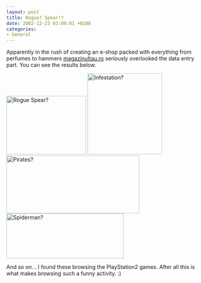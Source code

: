 ```yaml
---
layout: post
title: Rogue? Spear!?
date: 2002-12-23 03:09:01 +0100
categories:
- General
---
```

Apparently in the rush of creating an e-shop packed with everything from perfumes to hammers <a href="http://www.magazinultau.ro/" title="= yourshop.ro">magazinultau.ro</a> seriously overlooked the data entry part. You can see the results below.

<img src="http://www.rusiczki.net/blog/blogpics/rogue_spear.png" width="209" height="153" border="0" alt="Rogue Spear?" class="image" />

<img src="http://www.rusiczki.net/blog/blogpics/infestation.png" width="196" height="212" border="0" alt="Infestation?" class="image" />

<img src="http://www.rusiczki.net/blog/blogpics/pirates.png" width="349" height="152" border="0" alt="Pirates?" class="image" />

<img src="http://www.rusiczki.net/blog/blogpics/spiderman.png" width="308" height="118" border="0" alt="Spiderman?" class="image" />

And so on... I found these browsing the PlayStation2 games. After all this is what makes browsing such a funny activity. :)
